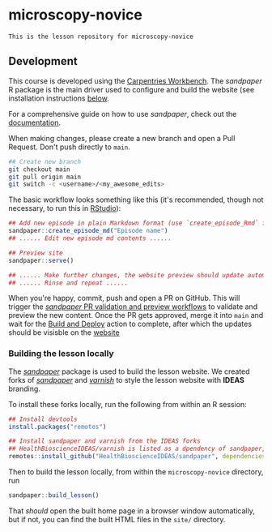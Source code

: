 # microscopy-novice

    This is the lesson repository for microscopy-novice

## Development

This course is developed using the [Carpentries Workbench](https://carpentries.github.io/workbench/).
The *sandpaper* R package is the main driver used to configure and build the
website (see installation instructions [below](#build-the-lesson-locally).

For a comprehensive guide on how to use *sandpaper*, check out the
[documentation](https://carpentries.github.io/sandpaper-docs/).

When making changes, please create a new branch and open a Pull Request. Don't
push directly to `main`.

```sh
## Create new branch
git checkout main
git pull origin main
git switch -c <username>/<my_awesome_edits>
```

The basic workflow looks something like this (it's recommended, though not
necessary, to run this in
[RStudio](https://posit.co/download/rstudio-desktop/)):

```r
## Add new episode in plain Markdown format (use `create_episode_Rmd` for RMarkdown)
sandpaper::create_episode_md("Episode name")
## ...... Edit new episode md contents ......

## Preview site
sandpaper::serve()

## ...... Make further changes, the website preview should update automatically ......
## ...... Rinse and repeat ......
```

When you're happy, commit, push and open a PR on GitHub. This will trigger the
[*sandpaper* PR validation and preview
workflows](https://carpentries.github.io/sandpaper-docs/pull-request.html) to
validate and preview the new content. Once the PR gets approved, merge it into
`main` and wait for the [Build and
Deploy](https://github.com/HealthBioscienceIDEAS/microscopy-novice/actions/workflows/sandpaper-main.yaml)
action to complete, after which the updates should be visisble on the
[website](https://healthbioscienceideas.github.io/microscopy-novice/)

### Building the lesson locally

The [*sandpaper*](https://github.com/carpentries/sandpaper) package is used to
build the lesson website. We created forks of
[*sandpaper*](https://github.com/HealthBioscienceIDEAS/sandpaper) and
[*varnish*](https://github.com/HealthBioscienceIDEAS/varnish) to style the
lesson website with **IDEAS** branding.

To install these forks locally, run the following from within an R session:

```r
## Install devtools
install.packages("remotes")

## Install sandpaper and varnish from the IDEAS forks
## HealthBioscienceIDEAS/varnish is listed as a dpendency of sandpaper, so will be installed as  well
remotes::install_github("HealthBioscienceIDEAS/sandpaper", dependencies = TRUE)
```

Then to build the lesson locally, from within the `microscopy-novice` directory, run

```r
sandpaper::build_lesson()
```

That _should_ open the built home page in a browser window automatically, but
if not, you can find the built HTML files in the `site/` directory.
